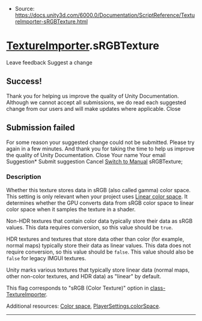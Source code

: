 * Source: https://docs.unity3d.com/6000.0/Documentation/ScriptReference/TextureImporter-sRGBTexture.html

#  [TextureImporter](https://docs.unity3d.com/6000.0/Documentation/ScriptReference/TextureImporter.html).sRGBTexture
Leave feedback
Suggest a change
## Success!
Thank you for helping us improve the quality of Unity Documentation. Although we cannot accept all submissions, we do read each suggested change from our users and will make updates where applicable.
Close
## Submission failed
For some reason your suggested change could not be submitted. Please <a>try again</a> in a few minutes. And thank you for taking the time to help us improve the quality of Unity Documentation.
Close
Your name Your email Suggestion* Submit suggestion
Cancel
[Switch to Manual](https://docs.unity3d.com/6000.0/Documentation/Manual/class-TextureImporter.html "Go to TextureImporter Component in the Manual")
sRGBTexture; 
### Description
Whether this texture stores data in sRGB (also called gamma) color space.
This setting is only relevant when your project uses [Linear color space](https://docs.unity3d.com/6000.0/Documentation/Manual/LinearLighting.html). It determines whether the GPU converts data from sRGB color space to linear color space when it samples the texture in a shader.  
  
Non-HDR textures that contain color data typically store their data as sRGB values. This data requires conversion, so this value should be `true`.  
  
HDR textures and textures that store data other than color (for example, normal maps) typically store their data as linear values. This data does not require conversion, so this value should be `false`. This value should also be `false` for legacy IMGUI textures.  
  
Unity marks various textures that typically store linear data (normal maps, other non-color textures, and HDR data) as "linear" by default.  
  
This flag corresponds to "sRGB (Color Texture)" option in [class-TextureImporter](https://docs.unity3d.com/6000.0/Documentation/Manual/class-TextureImporter.html).  
  
Additional resources: [Color space](https://docs.unity3d.com/6000.0/Documentation/Manual/LinearLighting.html), [PlayerSettings.colorSpace](https://docs.unity3d.com/6000.0/Documentation/ScriptReference/PlayerSettings-colorSpace.html).
* * *
